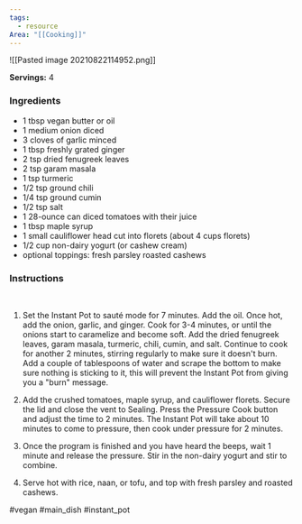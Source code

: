 ```yaml
---
tags:
  - resource
Area: "[[Cooking]]"
---
```


![[Pasted image 20210822114952.png]]

**Servings:** 4

### Ingredients

-   1 tbsp vegan butter or oil
-   1 medium onion diced
-   3 cloves of garlic minced
-   1 tbsp freshly grated ginger
-   2 tsp dried fenugreek leaves
-   2 tsp garam masala
-   1 tsp turmeric
-   1/2 tsp ground chili
-   1/4 tsp ground cumin
-   1/2 tsp salt
-   1 28-ounce can diced tomatoes with their juice
-   1 tbsp maple syrup
-   1 small cauliflower head cut into florets (about 4 cups florets)
-   1/2 cup non-dairy yogurt (or cashew cream)
-   optional toppings: fresh parsley roasted cashews

### Instructions

 

1.    Set the Instant Pot to sauté mode for 7 minutes. Add the oil. Once hot, add the onion, garlic, and ginger. Cook for 3-4 minutes, or until the onions start to caramelize and become soft. Add the dried fenugreek leaves, garam masala, turmeric, chili, cumin, and salt. Continue to cook for another 2 minutes, stirring regularly to make sure it doesn't burn. Add a couple of tablespoons of water and scrape the bottom to make sure nothing is sticking to it, this will prevent the Instant Pot from giving you a "burn" message.
    
2.    Add the crushed tomatoes, maple syrup, and cauliflower florets. Secure the lid and close the vent to Sealing. Press the Pressure Cook button and adjust the time to 2 minutes. The Instant Pot will take about 10 minutes to come to pressure, then cook under pressure for 2 minutes.
    
3.    Once the program is finished and you have heard the beeps, wait 1 minute and release the pressure. Stir in the non-dairy yogurt and stir to combine.
    
4.   Serve hot with rice, naan, or tofu, and top with fresh parsley and roasted cashews.
    

#vegan
#main_dish
#instant_pot
